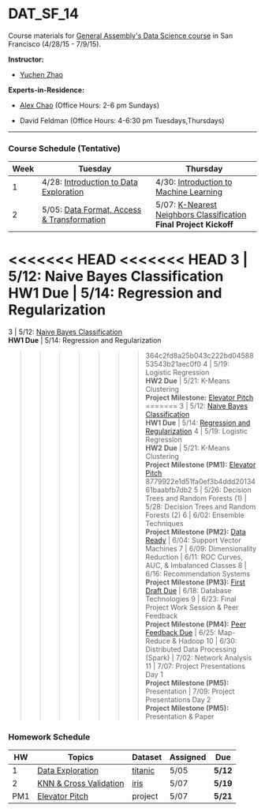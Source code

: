 # DAT_SF_14

Course materials for [General Assembly's Data Science course](https://generalassemb.ly/education/data-science/san-francisco) in San Francisco (4/28/15 - 7/9/15).

**Instructor:** 

* [Yuchen Zhao](https://www.linkedin.com/in/zhaoyuchen)


**Experts-in-Residence:** 

* [Alex Chao](https://www.linkedin.com/pub/alex-chao/42/600/8b4) (Office Hours: 2-6 pm Sundays)

* David Feldman (Office Hours: 4-6:30 pm Tuesdays,Thursdays)


---


### Course Schedule (Tentative)

Week | Tuesday | Thursday
--- | --- | ---
 1 | 4/28: [Introduction to Data Exploration](slides/lec01.pdf) | 4/30: [Introduction to Machine Learning](slides/lec02.pdf) 
 2 | 5/05: [Data Format, Access & Transformation](slides/lec03.pdf) | 5/07: [K-Nearest Neighbors Classification](slides/lec04.pdf) <br>**Final Project Kickoff**
<<<<<<< HEAD
<<<<<<< HEAD
 3 | 5/12: Naive Bayes Classification <br>**HW1 Due** | 5/14: Regression and Regularization
=======
 3 | 5/12: [Naive Bayes Classification](slides/lec05.pdf) <br>**HW1 Due** | 5/14: Regression and Regularization
>>>>>>> 364c2fd8a25b043c222bd0458853543b21aec0f0
 4 | 5/19: Logistic Regression <br>**HW2 Due** | 5/21: K-Means Clustering <br>**Project Milestone:** [Elevator Pitch](project#may-21-final-project-elevator-pitch)
=======
 3 | 5/12: [Naive Bayes Classification](slides/lec05.pdf) <br>**HW1 Due** | 5/14: [Regression and Regularization](slides/lec06.pdf)
 4 | 5/19: Logistic Regression <br>**HW2 Due** | 5/21: K-Means Clustering <br>**Project Milestone (PM1):** [Elevator Pitch](project#may-21-final-project-elevator-pitch)
>>>>>>> 8779922e1d51fa0ef3b4ddd2013461baabfb7db2
 5 | 5/26: Decision Trees and Random Forests (1)  | 5/28: Decision Trees and Random Forests (2)
 6 | 6/02: Ensemble Techniques <br>**Project Milestone (PM2):** [Data Ready](project#june-2-data-ready) | 6/04: Support Vector Machines
 7 | 6/09: Dimensionality Reduction  | 6/11: ROC Curves, AUC, & Imbalanced Classes
 8 | 6/16: Recommendation Systems <br>**Project Milestone (PM3):** [First Draft Due](project#june-16-first-draft-due-before-class)  | 6/18: Database Technologies
 9 | 6/23: Final Project Work Session & Peer Feedback <br>**Project Milestone (PM4):** [Peer Feedback Due](project/peer_review_guidelines.md)  | 6/25: Map-Reduce & Hadoop
10 | 6/30: Distributed Data Processing (Spark)  | 7/02: Network Analysis
11 | 7/07: Project Presentations Day 1 <br>**Project Milestone (PM5):** Presentation   | 7/09: Project Presentations Day 2 <br>**Project Milestone (PM5):** Presentation & Paper


### Homework Schedule

HW | Topics | Dataset | Assigned | Due
--- | --- | --- | --- | ---
1 | [Data Exploration](homework/hw1) | [titanic](hw1/titanic.csv) | 5/05 | **5/12**
2 | [KNN & Cross Validation](homework/hw2) | [iris](http://scikit-learn.org/stable/auto_examples/datasets/plot_iris_dataset.html) | 5/07 | **5/19**
PM1 | [Elevator Pitch](project#may-21-final-project-elevator-pitch) | project | 5/07 | **5/21**